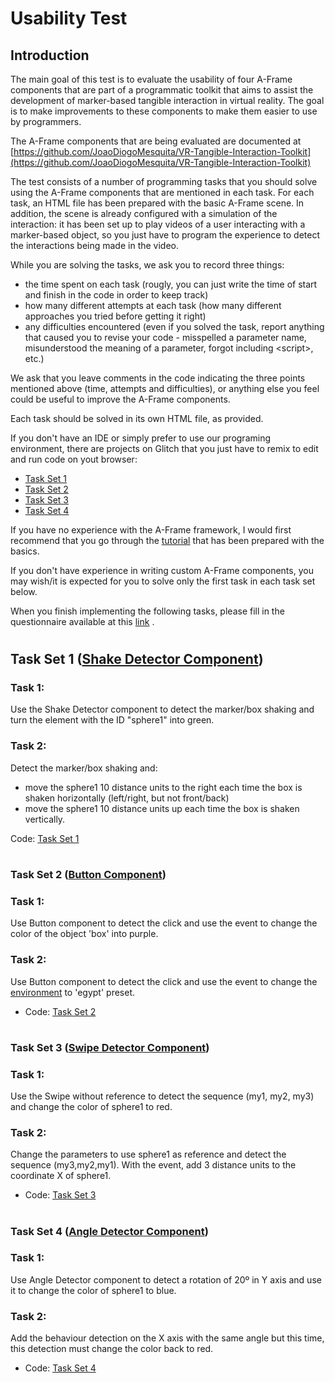 # Usability Test

  
  
## Introduction
The main goal of this test is to evaluate the usability of four A-Frame components that are part of a programmatic toolkit that aims to assist the development of marker-based tangible interaction in virtual reality. The goal is to make improvements to these components to make them easier to use by programmers.

The A-Frame components that are being evaluated are documented at [https://github.com/JoaoDiogoMesquita/VR-Tangible-Interaction-Toolkit](https://github.com/JoaoDiogoMesquita/VR-Tangible-Interaction-Toolkit)

The test consists of a number of programming tasks that you should solve using the A-Frame components that are mentioned in each task. For each task, an HTML file has been prepared with the basic A-Frame scene. In addition, the scene is already configured with a simulation of the interaction: it has been set up to play videos of a user interacting with a marker-based object, so you just have to program the experience to detect the interactions being made in the video. 

While you are solving the tasks, we ask you to record three things:
- the time spent on each task (rougly, you can just write the time of start and finish in the code in order to keep track)
- how many different attempts at each task (how many different approaches you tried before getting it right) 
- any difficulties encountered (even if you solved the task, report anything that caused you to revise your code - misspelled a parameter name, misunderstood the meaning of a parameter, forgot including &lt;script&gt;, etc.)

We ask that you leave comments in the code indicating the three points mentioned above (time, attempts and difficulties), or anything else you feel could be useful to improve the A-Frame components.

Each task should be solved in its own HTML file, as provided.

If you don't have an IDE or simply prefer to use our programing environment, there are projects on Glitch that you just have to remix to edit and run code on yout browser:
- [Task Set 1](https://glitch.com/edit/#!/placid-fork-dry)
- [Task Set 2](https://glitch.com/edit/#!/sun-maddening-outrigger)
- [Task Set 3](https://glitch.com/edit/#!/fire-telling-steel)
- [Task Set 4](https://glitch.com/edit/#!/fluffy-likeable-rutabaga)


If you have no experience with the A-Frame framework, I would first recommend that you go through the [tutorial](Tutorial.md) that has been prepared with the basics.

If you don't have experience in writing custom A-Frame components, you may wish/it is expected for you to solve only the first task in each task set below.

When you finish implementing the following tasks, please fill in the questionnaire available at this [link](https://docs.google.com/forms/d/e/1FAIpQLSdms9-KCEabZDyMNZmS4afQf8D_5sfwgyNIqRmgVggeELDwMQ/viewform?usp=sf_link) . 


#
## Task Set 1 ([Shake Detector Component](https://github.com/JoaoDiogoMesquita/VR-Tangible-Interaction-Toolkit/tree/master/Shake%20detector))

### Task 1:

Use the Shake Detector component to detect the marker/box shaking and turn the element with the ID "sphere1" into green.

### Task 2:
Detect the marker/box shaking and:
 * move the sphere1 10 distance units to the right each time the box is shaken horizontally (left/right, but not front/back)
 * move the sphere1 10 distance units up each time the box is shaken vertically.

Code: [Task Set 1](https://glitch.com/edit/#!/placid-fork-dry)


#
### Task Set 2 ([Button Component](https://github.com/JoaoDiogoMesquita/VR-Tangible-Interaction-Toolkit/tree/master/Button))

### Task 1:
Use Button component to detect the click and use the event to change the color of the object 'box' into purple.

### Task 2:
Use Button component to detect the click and use the event to change the [environment](https://www.npmjs.com/package/aframe-environment-component) to 'egypt' preset.


- Code: [Task Set 2](https://glitch.com/edit/#!/sun-maddening-outrigger)
#
### Task Set 3 ([Swipe Detector Component](https://github.com/JoaoDiogoMesquita/VR-Tangible-Interaction-Toolkit/tree/master/Swipe))

### Task 1:
Use the Swipe without reference to detect the sequence (my1, my2, my3) and change the color of sphere1 to red.

### Task 2:
Change the parameters to use sphere1 as reference and detect the sequence (my3,my2,my1). With the event, add 3 distance units to the coordinate X of sphere1. 

- Code: [Task Set 3](https://glitch.com/edit/#!/fire-telling-steel)

#
### Task Set 4 ([Angle Detector Component](https://github.com/JoaoDiogoMesquita/VR-Tangible-Interaction-Toolkit/tree/master/Angle%20detector))

### Task 1:
Use Angle Detector component to detect a rotation of 20º in Y axis and use it to change the color of sphere1 to blue.

### Task 2:
Add the behaviour detection on the X axis with the same angle but this time, this detection must change the color back to red.

- Code: [Task Set 4](https://glitch.com/edit/#!/fluffy-likeable-rutabaga)